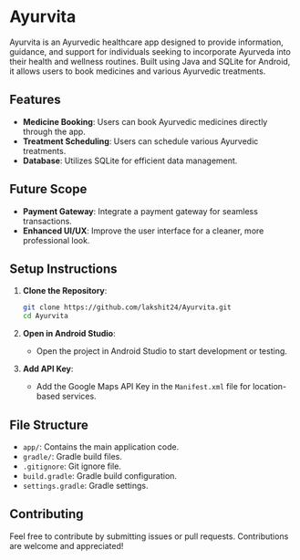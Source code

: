 # Ayurvita

Ayurvita is an Ayurvedic healthcare app designed to provide information, guidance, and support for individuals seeking to incorporate Ayurveda into their health and wellness routines. Built using Java and SQLite for Android, it allows users to book medicines and various Ayurvedic treatments.

## Features

- **Medicine Booking**: Users can book Ayurvedic medicines directly through the app.
- **Treatment Scheduling**: Users can schedule various Ayurvedic treatments.
- **Database**: Utilizes SQLite for efficient data management.

## Future Scope

- **Payment Gateway**: Integrate a payment gateway for seamless transactions.
- **Enhanced UI/UX**: Improve the user interface for a cleaner, more professional look.

## Setup Instructions

1. **Clone the Repository**:
    ```bash
    git clone https://github.com/lakshit24/Ayurvita.git
    cd Ayurvita
    ```

2. **Open in Android Studio**:
   - Open the project in Android Studio to start development or testing.

3. **Add API Key**:
   - Add the Google Maps API Key in the `Manifest.xml` file for location-based services.

## File Structure

- `app/`: Contains the main application code.
- `gradle/`: Gradle build files.
- `.gitignore`: Git ignore file.
- `build.gradle`: Gradle build configuration.
- `settings.gradle`: Gradle settings.

## Contributing

Feel free to contribute by submitting issues or pull requests. Contributions are welcome and appreciated!
